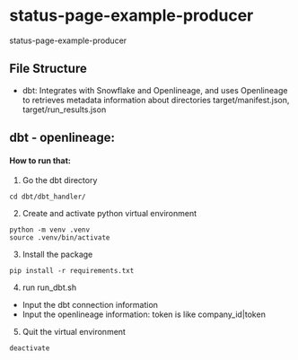 # status-page-example-producer
status-page-example-producer

## File Structure 

- dbt: Integrates with Snowflake and Openlineage, and uses Openlineage to retrieves metadata information about directories target/manifest.json, target/run_results.json

## dbt - openlineage: 

#### How to run that:

1) Go the dbt directory 
```
cd dbt/dbt_handler/
```

2) Create and activate python virtual environment 
```
python -m venv .venv             
source .venv/bin/activate
```

3) Install the package
```
pip install -r requirements.txt
```

4) run run_dbt.sh 

- Input the dbt connection information
- Input the openlineage information: token is like company_id|token

5) Quit the virtual environment
```
deactivate
```
